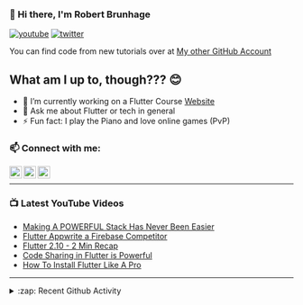 ### 👋 Hi there, I'm Robert Brunhage

[![youtube](https://img.shields.io/static/v1?label=@RobertBrunhage&message=Subscribe&logo=YouTube&color=FF0000&style=for-the-badge)](http://bit.ly/2SUyRhx)
[![twitter](https://img.shields.io/twitter/follow/robertbrunhage?color=%231DA1F2&logo=twitter&style=for-the-badge)](https://twitter.com/intent/follow?original_referer=https%3A%2F%2Fgithub.com%2Frobertbrunhage&screen_name=robertbrunhage)

You can find code from new tutorials over at [My other GitHub Account](https://github.com/Robert-Brunhage-Organization)

## What am I up to, though??? 😊
- 🔭 I’m currently working on a Flutter Course [Website](https://robertbrunhage.com)
- 💬 Ask me about Flutter or tech in general
- ⚡ Fun fact: I play the Piano and love online games (PvP)

### 📫 Connect with me:

[<img align="left" alt="RobertBrunhage | YouTube" width="22px" src="https://cdn.jsdelivr.net/npm/simple-icons@v3/icons/youtube.svg" />][youtube]
[<img align="left" alt="RobertBrunhage | Twitter" width="22px" src="https://cdn.jsdelivr.net/npm/simple-icons@v3/icons/twitter.svg" />][twitter]
[<img align="left" alt="RobertBrunhageDev | Instagram" width="22px" src="https://cdn.jsdelivr.net/npm/simple-icons@v3/icons/instagram.svg" />][instagram]

<br />

---

### 📺 Latest YouTube Videos
<!-- YOUTUBE:START -->
- [Making A POWERFUL Stack Has Never Been Easier](https://www.youtube.com/watch?v=wyMe3Gl9Lio)
- [Flutter Appwrite a Firebase Competitor](https://www.youtube.com/watch?v=2d6evFfOX5Q)
- [Flutter 2.10 - 2 Min Recap](https://www.youtube.com/watch?v=nsv38P6vmmw)
- [Code Sharing in Flutter is Powerful](https://www.youtube.com/watch?v=IN5mxeUPfxQ)
- [How To Install Flutter Like A Pro](https://www.youtube.com/watch?v=ZIHzZlgsHNw)
<!-- YOUTUBE:END -->

---

<details>
  <summary>:zap: Recent Github Activity</summary>
  
<!--START_SECTION:activity-->
1. 🎉 Merged PR [#118](https://github.com/RobertBrunhage/website/pull/118) in [RobertBrunhage/website](https://github.com/RobertBrunhage/website)
2. 🗣 Commented on [#99](https://github.com/spencerccf/app_settings/issues/99) in [spencerccf/app_settings](https://github.com/spencerccf/app_settings)
3. 🗣 Commented on [#120220](https://github.com/flutter/flutter/issues/120220) in [flutter/flutter](https://github.com/flutter/flutter)
4. 🗣 Commented on [#99](https://github.com/spencerccf/app_settings/issues/99) in [spencerccf/app_settings](https://github.com/spencerccf/app_settings)
5. ❗️ Opened issue [#165](https://github.com/spencerccf/app_settings/issues/165) in [spencerccf/app_settings](https://github.com/spencerccf/app_settings)
<!--END_SECTION:activity-->

</details>

[twitter]: https://twitter.com/robertbrunhage
[youtube]: https://youtube.com/c/robertbrunhage
[instagram]: https://instagram.com/robertbrunhagedev
